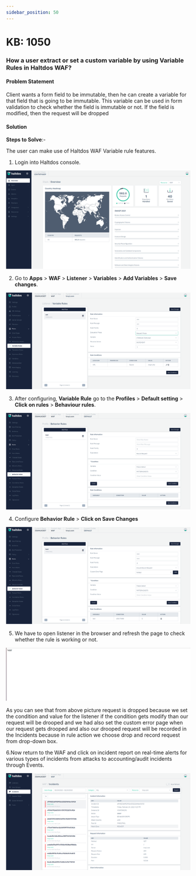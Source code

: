 ```yaml
---
sidebar_position: 50
---
```


# KB: 1050

### **How a user extract or set a custom variable by using Variable Rules in Haltdos WAF?**

#### **Problem Statement**

Client wants a form field to be immutable, then he can create a variable for that field that is going to be immutable. This variable can be used in form validation to check whether the field is immutable or not. If the field is modified, then the request will be dropped

#### **Solution**

**Steps to Solve**:-

The user can make use of Haltdos WAF Variable rule features.

1. Login into Haltdos console.

![kb-1050](/img/waf/v7/kb/overview_kb_1050_1.png)

2. Go to **Apps** > **WAF** > **Listener** > **Variables** > **Add Variables** > **Save changes**.

![kb-1050](/img/waf/v7/kb/variable_kb_1050_2.png)

3. After configuring, **Variable Rule** go to the **Profiles** > **Default setting** > **Click on rules** > **Behaviour rules**.

![kb-1050](/img/waf/v7/kb/behavior_kb_1050_3.png)

4. Configure **Behavior Rule** > **Click on Save Changes**

![kb-1050](/img/waf/v7/kb/behavior_kb_1050_4.png)

5. We have to open listener in the browser and refresh the page to check whether the rule is working or not.

![kb-1050](/img/waf/v6/kb/be1.png)


As you can see that from above picture request is dropped because we set the condition and value for the listener if the condition gets modify than our request will be drooped and we had also set the custom error page when our request gets drooped and also our drooped request will be recorded in the Incidents because in rule action we choose drop and record request from drop-down box.

6.Now return to the WAF and click on incident report on real-time alerts for various types of incidents from attacks to accounting/audit incidents through Events. 

![kb-1049](/img/waf/v7/kb/incidents_kb_1050_6.png)




